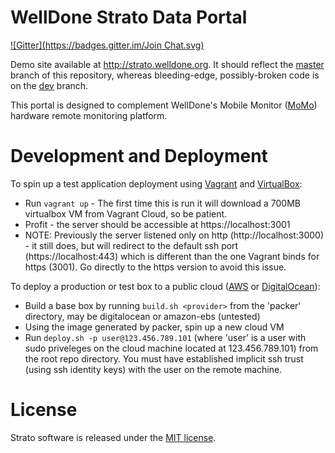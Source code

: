# WellDone Strato Data Portal
[![Gitter](https://badges.gitter.im/Join Chat.svg)](https://gitter.im/WellDone/Strato?utm_source=badge&utm_medium=badge&utm_campaign=pr-badge&utm_content=badge)

Demo site available at http://strato.welldone.org.  It should reflect the [master](https://github.com/WellDone/Strato/tree/master) branch of this repository, whereas bleeding-edge, possibly-broken code is on the [dev](https://github.com/WellDone/Strato/tree/dev) branch.

This portal is designed to complement WellDone's Mobile Monitor ([MoMo](http://www.github.com/welldone/MoMo-Firmware)) hardware remote monitoring platform.

# Development and Deployment

To spin up a test application deployment using [Vagrant](http://www.vagrantup.com) and [VirtualBox](http://www.virtualbox.org):
* Run `vagrant up` - The first time this is run it will download a 700MB virtualbox VM from Vagrant Cloud, so be patient.
* Profit - the server should be accessible at https://localhost:3001
* NOTE: Previously the server listened only on http (http://localhost:3000) - it still does, but will redirect to the default ssh port (https://localhost:443) which is different than the one Vagrant binds for https (3001).  Go directly to the https version to avoid this issue.

To deploy a production or test box to a public cloud ([AWS](http://aws.amazon.com/) or [DigitalOcean](https://digitalocean.com/)):
* Build a base box by running `build.sh <provider>` from the 'packer' directory, <provider> may be digitalocean or amazon-ebs (untested)
* Using the image generated by packer, spin up a new cloud VM
* Run `deploy.sh -p user@123.456.789.101` (where 'user' is a user with sudo priveleges on the cloud machine located at 123.456.789.101) from the root repo directory.  You must have established implicit ssh trust (using ssh identity keys) with the user on the remote machine.

# License

Strato software is released under the [MIT license](http://opensource.org/licenses/MIT).
